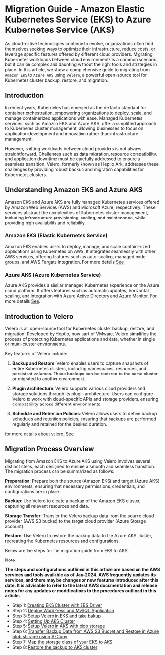 # Migration Guide - Amazon Elastic Kubernetes Service (EKS) to Azure Kubernetes Service (AKS)
As cloud-native technologies continue to evolve, organizations often find themselves seeking ways to optimize their infrastructure, reduce costs, or leverage specific features offered by different cloud providers. Migrating Kubernetes workloads between cloud environments is a common scenario, but it can be complex and daunting without the right tools and strategies in place. In this article, we show a comprehensive guide to migrating from `Amazon EKS` to `Azure AKS` using `Velero`, a powerful open-source tool for Kubernetes cluster backup, restore, and migration.

## Introduction
In recent years, Kubernetes has emerged as the de facto standard for container orchestration, empowering organizations to deploy, scale, and manage containerized applications with ease. Managed Kubernetes services, such as Amazon EKS and Azure AKS, offer a simplified approach to Kubernetes cluster management, allowing businesses to focus on application development and innovation rather than infrastructure management.

However, shifting workloads between cloud providers is not always straightforward. Challenges such as data migration, resource compatibility, and application downtime must be carefully addressed to ensure a seamless transition. Velero, formerly known as Heptio Ark, addresses these challenges by providing robust backup and migration capabilities for Kubernetes clusters.

## Understanding Amazon EKS and Azure AKS
Amazon EKS and Azure AKS are fully managed Kubernetes services offered by Amazon Web Services (AWS) and Microsoft Azure, respectively. These services abstract the complexities of Kubernetes cluster management, including infrastructure provisioning, scaling, and maintenance, while providing high availability and reliability.

### Amazon EKS (Elastic Kubernetes Service)
Amazon EKS enables users to deploy, manage, and scale containerized applications using Kubernetes on AWS. It integrates seamlessly with other AWS services, offering features such as auto-scaling, managed node groups, and AWS Fargate integration. For more details [See](https://docs.aws.amazon.com/eks/latest/userguide/what-is-eks.html)

### Azure AKS (Azure Kubernetes Service)
Azure AKS provides a similar managed Kubernetes experience on the Azure cloud platform. It offers features such as automatic updates, horizontal scaling, and integration with Azure Active Directory and Azure Monitor. For more details [See](https://learn.microsoft.com/en-in/azure/aks/).

## Introduction to Velero
Velero is an open-source tool for Kubernetes cluster backup, restore, and migration. Developed by Heptio, now part of VMware, Velero simplifies the process of protecting Kubernetes applications and data, whether in single or multi-cluster environments.

Key features of Velero include:

1. __Backup and Restore__: Velero enables users to capture snapshots of entire Kubernetes clusters, including namespaces, resources, and persistent volumes. These backups can be restored to the same cluster or migrated to another environment.

2. __Plugin Architecture__: Velero supports various cloud providers and storage solutions through its plugin architecture. Users can configure Velero to work with cloud-specific APIs and storage providers, ensuring compatibility across different environments.

3. __Schedule and Retention Policies__: Velero allows users to define backup schedules and retention policies, ensuring that backups are performed regularly and retained for the desired duration.

for more details about velero, [See](https://velero.io/docs/v1.13/)

## Migration Process Overview
Migrating from Amazon EKS to Azure AKS using Velero involves several distinct steps, each designed to ensure a smooth and seamless transition. The migration process can be summarized as follows:

__Preparation__: Prepare both the source (Amazon EKS) and target (Azure AKS) environments, ensuring that necessary permissions, credentials, and configurations are in place.

__Backup__: Use Velero to create a backup of the Amazon EKS cluster, capturing all relevant resources and data.

__Storage Transfer__: Transfer the Velero backup data from the source cloud provider (AWS S3 bucket) to the target cloud provider (Azure Storage account).

__Restore__: Use Velero to restore the backup data to the Azure AKS cluster, recreating the Kubernetes resources and configurations.

Below are the steps for the migration guide from EKS to AKS.
> [!NOTE] 
**The steps and configurations outlined in this article are based on the AWS services and tools available as of Jan-2024. AWS frequently updates its services, and there may be changes or new features introduced after this date. It is advisable to refer to the latest AWS documentation and release notes for any updates or modifications to the procedures outlined in this article.**

- Step 1: [Creating EKS Cluster with EBS Driver](setup-eks-cluster.md)
- Step 2: [Deploy WordPress and MySQL Application](deploy-wordpress-mysql-eks.md)
- Step 3: [Setup Velero in EKS and take bakup](setup-velero-backup-eks.md)
- Step 4: [Setting Up AKS Cluster](setup-aks-cluster.md)
- Step 5: [Setup Velero in AKS with blob storage](setup-velero-aks.md)
- Step 6: [Transfer Backup Data from AWS S3 Bucket and Restore in Azure blob storage using AzCopy](copy-data-using-Azcopy.md)
- Step 7: [Map the storage class of your EKS to AKS](map-storageclass-eks-aks.md)
- Step 8: [Restore the backup to AKS cluster](restore-aks-cluster.md)

